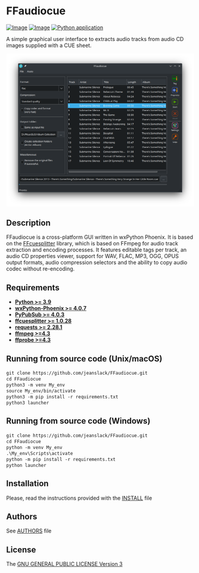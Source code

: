 # FFaudiocue
[![Image](https://img.shields.io/static/v1?label=python&logo=python&message=3.9%20|%203.10%20|%203.11%20|%203.12&color=blue)](https://www.python.org/downloads/)
[![Image](https://img.shields.io/badge/license-GPLv3-orange)](https://github.com/jeanslack/FFaudiocue/blob/main/LICENSE)
[![Python application](https://github.com/jeanslack/FFaudiocue/actions/workflows/tests.yml/badge.svg)](https://github.com/jeanslack/FFaudiocue/actions/workflows/tests.yml)

A simple graphical user interface to extracts audio tracks from audio CD images
supplied with a CUE sheet.

![preview](./docs/Screenshot.png)

## Description

FFaudiocue is a cross-platform GUI written in wxPython Phoenix. It is
based on the [FFcuesplitter](https://github.com/jeanslack/FFcuesplitter) library,
which is based on FFmpeg for audio track extraction and encoding processes.
It features editable tags per track, an audio CD properties viewer, support for
WAV, FLAC, MP3, OGG, OPUS output formats, audio compression selectors and the
ability to copy audio codec without re-encoding.

## Requirements
- **[Python >= 3.9](https://www.python.org/)**
- **[wxPython-Phoenix >= 4.0.7](https://wxpython.org/)**
- **[PyPubSub >= 4.0.3](https://pypi.org/project/PyPubSub/)**
- **[ffcuesplitter >= 1.0.28](https://pypi.org/project/ffcuesplitter/)**
- **[requests >=  2.28.1](https://pypi.org/project/requests/)**
- **[ffmpeg >=4.3](https://ffmpeg.org/)**
- **[ffprobe >=4.3](https://ffmpeg.org/ffprobe.html)**

## Running from source code (Unix/macOS)

```
git clone https://github.com/jeanslack/FFaudiocue.git
cd FFaudiocue
python3 -m venv My_env
source My_env/bin/activate
python3 -m pip install -r requirements.txt
python3 launcher
```

## Running from source code (Windows)

```
git clone https://github.com/jeanslack/FFaudiocue.git
cd FFaudiocue
python -m venv My_env
.\My_env\Scripts\activate
python -m pip install -r requirements.txt
python launcher
```

## Installation

Please, read the instructions provided with the [INSTALL](https://github.com/jeanslack/FFaudiocue/blob/main/INSTALL) file


## Authors
See [AUTHORS](AUTHORS) file

## License
The [GNU GENERAL PUBLIC LICENSE Version 3](LICENSE)
